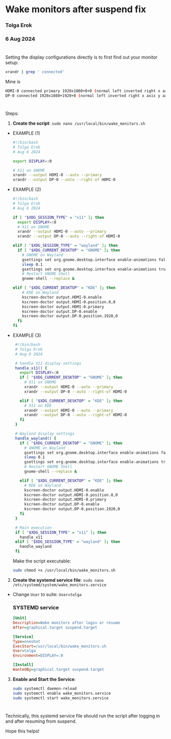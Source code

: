 # Wake monitors after suspend fix
### Tolga Erok
### 6 Aug 2024

#
Setting the display configurations directly is to first find out your monitor setup:


```bash
xrandr | grep ' connected'

```
Mine is
```bash
HDMI-0 connected primary 1920x1080+0+0 (normal left inverted right x axis y axis) 598mm x 336mm
DP-0 connected 1920x1080+1920+0 (normal left inverted right x axis y axis) 598mm x 336mm
```
#

Steps:

1. **Create the script**:  `sudo nano /usr/local/bin/wake_monitors.sh`

- EXAMPLE (1)
   ```bash
   #!/bin/bash
   # Tolga Erok
   # Aug 6 2024
   
   export DISPLAY=:0

   # X11 on GNOME
   xrandr --output HDMI-0 --auto --primary
   xrandr --output DP-0 --auto --right-of HDMI-0
   ```

- EXAMPLE (2)
   ```bash
   #!/bin/bash
   # Tolga Erok
   # Aug 6 2024
   
   if [ "$XDG_SESSION_TYPE" = "x11" ]; then
     export DISPLAY=:0   
     # X11 on GNOME
     xrandr --output HDMI-0 --auto --primary
     xrandr --output DP-0 --auto --right-of HDMI-0
   
   elif [ "$XDG_SESSION_TYPE" = "wayland" ]; then
     if [ "$XDG_CURRENT_DESKTOP" = "GNOME" ]; then
       # GNOME on Wayland
       gsettings set org.gnome.desktop.interface enable-animations false
       sleep 0.1
       gsettings set org.gnome.desktop.interface enable-animations true
       # Restart GNOME Shell
       gnome-shell --replace &
   
   elif [ "$XDG_CURRENT_DESKTOP" = "KDE" ]; then
       # KDE on Wayland
       kscreen-doctor output.HDMI-0.enable
       kscreen-doctor output.HDMI-0.position.0,0
       kscreen-doctor output.HDMI-0.primary
       kscreen-doctor output.DP-0.enable
       kscreen-doctor output.DP-0.position.1920,0
     fi
   fi
   ```

- EXAMPLE (3)
  ```bash
   #!/bin/bash
   # Tolga Erok
   # Aug 6 2024

   # handle X11 display settings
   handle_x11() {
     export DISPLAY=:0
     if [ "$XDG_CURRENT_DESKTOP" = "GNOME" ]; then
       # X11 on GNOME
       xrandr --output HDMI-0 --auto --primary
       xrandr --output DP-0 --auto --right-of HDMI-0

     elif [ "$XDG_CURRENT_DESKTOP" = "KDE" ]; then
       # X11 on KDE
       xrandr --output HDMI-0 --auto --primary
       xrandr --output DP-0 --auto --right-of HDMI-0
     fi
   }

   # Wayland display settings
   handle_wayland() {
     if [ "$XDG_CURRENT_DESKTOP" = "GNOME" ]; then
       # GNOME on Wayland
       gsettings set org.gnome.desktop.interface enable-animations false
       sleep 0.1
       gsettings set org.gnome.desktop.interface enable-animations true
       # Restart GNOME Shell
       gnome-shell --replace &

     elif [ "$XDG_CURRENT_DESKTOP" = "KDE" ]; then
       # KDE on Wayland
       kscreen-doctor output.HDMI-0.enable
       kscreen-doctor output.HDMI-0.position.0,0
       kscreen-doctor output.HDMI-0.primary
       kscreen-doctor output.DP-0.enable
       kscreen-doctor output.DP-0.position.1920,0
     fi
   }   
  
   # Main execution
   if [ "$XDG_SESSION_TYPE" = "x11" ]; then
     handle_x11
   elif [ "$XDG_SESSION_TYPE" = "wayland" ]; then
     handle_wayland
   fi
   ```

   Make the script executable:

   ```bash
   sudo chmod +x /usr/local/bin/wake_monitors.sh
   ```

2. **Create the systemd service file**:  `sudo nano /etc/systemd/system/wake_monitors.service` 
- Change `User` to suite: `User=tolga`
   
   ### SYSTEMD service

   ```ini
   [Unit]
   Description=Wake monitors after login or resume
   After=graphical.target suspend.target

   [Service]
   Type=oneshot
   ExecStart=/usr/local/bin/wake_monitors.sh
   User=tolga
   Environment=DISPLAY=:0

   [Install]
   WantedBy=graphical.target suspend.target
   ```

3. **Enable and Start the Service**:
   

   ```bash
   sudo systemctl daemon-reload
   sudo systemctl enable wake_monitors.service
   sudo systemctl start wake_monitors.service
   ```

# 
Technically, this systemd service file should run the script after logging in and after resuming from suspend.

Hope this helps!
